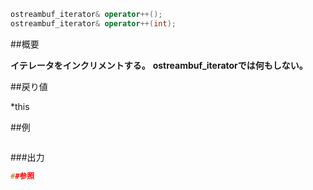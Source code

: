 ```cpp
ostreambuf_iterator& operator++();
ostreambuf_iterator& operator++(int);
```

##概要

<b>イテレータをインクリメントする。</b>
<b>ostreambuf_iteratorでは何もしない。</b>


##戻り値

*this


##例

```cpp
```

###出力

```cpp
##参照
```
